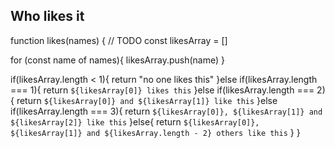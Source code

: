 ## Who likes it

function likes(names) {
  // TODO
  const likesArray = []
  
  for (const name of names){
    likesArray.push(name)
  }

  if(likesArray.length < 1){
    return "no one likes this"
  }else if(likesArray.length === 1){
    return `${likesArray[0]} likes this`
  }else if(likesArray.length === 2){
    return `${likesArray[0]} and ${likesArray[1]} like this`
  }else if(likesArray.length === 3){
    return `${likesArray[0]}, ${likesArray[1]} and ${likesArray[2]} like this`
  }else{
    return `${likesArray[0]}, ${likesArray[1]} and ${likesArray.length - 2} others like this`
  }
}
